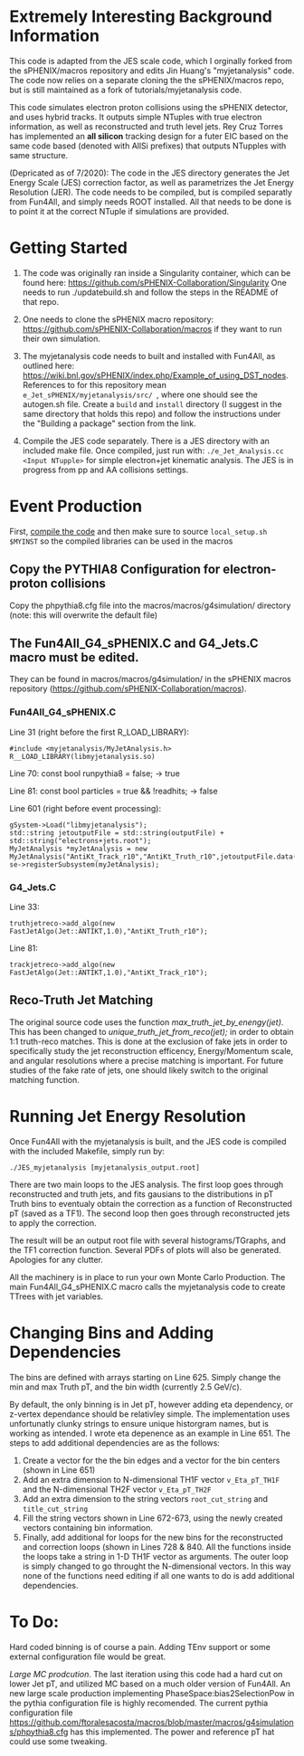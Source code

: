 # Extremely Interesting Background Information

This code is adapted from the JES scale code, which I orginally forked from the sPHENIX/macros repository and edits Jin Huang's "myjetanalysis" code. The code now relies on a separate cloning the the sPHENIX/macros repo, but is still maintained as a fork of tutorials/myjetanalysis code.

This code simulates electron proton collisions using the sPHENIX detector, and uses hybrid tracks. It outputs simple NTuples with true electron information, as well as reconstructed and truth level jets. Rey Cruz Torres has implemented an **all silicon** tracking design for a futer EIC based on the same code based (denoted with AllSi prefixes) that outputs NTupples with same structure.

(Depricated as of 7/2020): The code in the JES directory generates the Jet Energy Scale (JES) correction factor, as well as parametrizes the Jet Energy Resolution (JER). The code needs to be compiled, but is compiled separatly from Fun4All, and simply needs ROOT installed. All that needs to be done is to point it at the correct NTuple if simulations are provided. 

# Getting Started
1. The code was originally ran inside a Singularity container, which can be found here:
https://github.com/sPHENIX-Collaboration/Singularity
One needs to run ./updatebuild.sh and follow the steps in the README of that repo.

2. One needs to clone the sPHENIX macro repository: https://github.com/sPHENIX-Collaboration/macros if they want to run their own simulation.

3. The myjetanalysis code needs to built and installed with Fun4All, as outlined here: https://wiki.bnl.gov/sPHENIX/index.php/Example_of_using_DST_nodes. References to <sourcedir> for this repository mean `e_Jet_sPHENIX/myjetanalysis/src/ `, where one should see the autogen.sh file. Create a `build` and `install` directory (I suggest in the same directory that holds this repo) and follow the instructions under the "Building a package" section from the link.
  
4. Compile the JES code separately. There is a JES directory with an included make file. Once compiled, just run with:
`./e_Jet_Analysis.cc <Input NTupple>` for simple electron+jet kinematic analysis. The JES is in progress from pp and AA collisions settings.

# Event Production
First, [compile the code](https://wiki.bnl.gov/sPHENIX/index.php/Example_of_using_DST_nodes) and then make sure to source `local_setup.sh $MYINST` so the compiled libraries can be used in the macros

## Copy the PYTHIA8 Configuration for electron-proton collisions
Copy the phpythia8.cfg file into the macros/macros/g4simulation/ directory (note: this will overwrite the default file)

## The Fun4All_G4_sPHENIX.C and G4_Jets.C macro must be edited. 
They can be found in macros/macros/g4simulation/ in the sPHENIX macros repository (https://github.com/sPHENIX-Collaboration/macros).

### Fun4All_G4_sPHENIX.C

Line 31 (right before the first R_LOAD_LIBRARY):
  ```
  #include <myjetanalysis/MyJetAnalysis.h>
  R__LOAD_LIBRARY(libmyjetanalysis.so)
  ```
Line 70:
     const bool runpythia8 = false; -> true

Line 81:
     const bool particles = true && !readhits; -> false

Line 601 (right before event processing):
  ```
  gSystem->Load("libmyjetanalysis");
  std::string jetoutputFile = std::string(outputFile) + std::string("electrons+jets.root");
  MyJetAnalysis *myJetAnalysis = new MyJetAnalysis("AntiKt_Track_r10","AntiKt_Truth_r10",jetoutputFile.data());
  se->registerSubsystem(myJetAnalysis);
  ```
### G4_Jets.C

Line 33:
 ```
 truthjetreco->add_algo(new FastJetAlgo(Jet::ANTIKT,1.0),"AntiKt_Truth_r10");
 ```
Line 81:
```
trackjetreco->add_algo(new FastJetAlgo(Jet::ANTIKT,1.0),"AntiKt_Track_r10");

```

## Reco-Truth Jet Matching
The original source code uses the function *max_truth_jet_by_enengy(jet)*.
This has been changed to *unique_truth_jet_from_reco(jet);* in order to obtain 1:1 truth-reco matches. This is done at the exclusion of fake  jets in order to specifically study the jet reconstruction efficency, Energy/Momentum scale, and angular resolutions where a precise matching is important. For future studies of the fake rate of jets, one should likely switch to the original matching function.

# Running Jet Energy Resolution

Once Fun4All with the myjetanalysis is built, and the JES code is compiled with the included Makefile, simply run by:

`./JES_myjetanalysis [myjetanalysis_output.root]`

There are two main loops to the JES analysis. The first loop goes through reconstructed and truth jets, and fits gausians to the distributions in pT Truth bins to eventualy obtain the correction as a function of Reconstructed pT (saved as a TF1). The second loop then goes through reconstructed jets to apply the correction.

The result will be an output root file with several histograms/TGraphs, and the TF1 correction function. Several PDFs of plots will also be generated. Apologies for any clutter.

All the machinery is in place to run your own Monte Carlo Production. The main Fun4All_G4_sPHENIX.C macro calls the myjetanalysis code to create TTrees with jet variables.

# Changing Bins and Adding Dependencies

The bins are defined with arrays starting on Line 625. Simply change the min and max Truth pT, and the bin width (currently 2.5 GeV/c).

By default, the only binning is in Jet pT, however adding eta dependency, or z-vertex dependance should be relativley simple. The implementation uses unfortunatly clunky strings to ensure unique historgram names, but is working as intended. I wrote eta depenence as an example in Line 651. The steps to add additional dependencies are as the follows:

1. Create a vector for the the bin edges and a vector for the bin centers (shown in Line 651)
2. Add an extra dimension to N-dimensional TH1F vector `v_Eta_pT_TH1F` and the N-dimensional TH2F vector `v_Eta_pT_TH2F`
3. Add an extra dimension to the string vectors `root_cut_string` and `title_cut_string`
4. Fill the string vectors shown in Line 672-673, using the newly created vectors containing bin information.
5. Finally, add additional for loops for the new bins for the reconstructed and correction loops (shown in Lines 728 & 840. All the functions inside the loops take a string in 1-D TH1F vector as arguments. The outer loop is simply changed to go throught the N-dimensional vectors. In this way none of the functions need editing if all one wants to do is add additional dependencies.

# To Do:
Hard coded binning is of course a pain. Adding TEnv support or some external configuration file would be great.

*_Large MC prodcution_*. The last iteration using this code had a hard cut on lower Jet pT, and utilized MC based on a much older version of Fun4All. An new large scale production implementing PhaseSpace:bias2SelectionPow in the pythia configuration file is highly recomended. The current pythia configuration file https://github.com/ftoralesacosta/macros/blob/master/macros/g4simulations/phpythia8.cfg has this implemented. The power and reference pT hat could use some tweaking.
